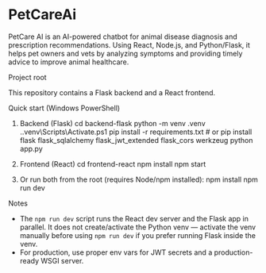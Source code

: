 # PetCareAi

PetCare AI is an AI-powered chatbot for animal disease diagnosis and prescription recommendations. Using React, Node.js, and Python/Flask, it helps pet owners and vets by analyzing symptoms and providing timely advice to improve animal healthcare.

Project root

This repository contains a Flask backend and a React frontend.

Quick start (Windows PowerShell)

1) Backend (Flask)
   cd backend-flask
   python -m venv .venv
   .\.venv\Scripts\Activate.ps1
   pip install -r requirements.txt   # or pip install flask flask_sqlalchemy flask_jwt_extended flask_cors werkzeug
   python app.py

2) Frontend (React)
   cd frontend-react
   npm install
   npm start

3) Or run both from the root (requires Node/npm installed):
   npm install
   npm run dev

Notes
- The `npm run dev` script runs the React dev server and the Flask app in parallel. It does not create/activate the Python venv — activate the venv manually before using `npm run dev` if you prefer running Flask inside the venv.
- For production, use proper env vars for JWT secrets and a production-ready WSGI server.

